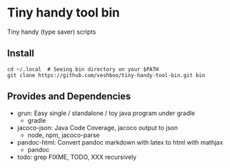 # Tiny handy tool bin

Tiny handy (type saver) scripts

## Install

```shell
cd ~/.local  # Seeing bin directory on your $PATH
git clone https://github.com/veshboo/tiny-handy-tool-bin.git bin
```
## Provides and Dependencies

* grun: Easy single / standalone / toy java program under gradle
    * gradle
* jacoco-json: Java Code Coverage, jacoco output to json
    * node, npm, jacoco-parse
* pandoc-html: Convert pandoc markdown with latex to html with mathjax
    * pandoc
* todo: grep FIXME, TODO, XXX recursively
